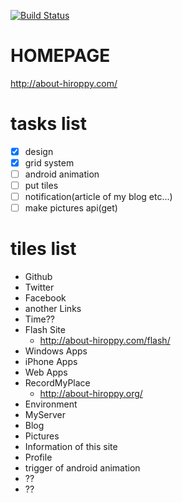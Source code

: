 [![Build Status](https://travis-ci.org/abouthiroppy/metroHomePage.png?branch=develop)](https://travis-ci.org/abouthiroppy/metroHomePage)

# HOMEPAGE
http://about-hiroppy.com/

# tasks list
- [x] design
- [x] grid system
- [ ] android animation
- [ ] put tiles
- [ ] notification(article of my blog etc...)
- [ ] make pictures api(get)

# tiles list
- Github
- Twitter
- Facebook
- another Links
- Time??
- Flash Site
    - http://about-hiroppy.com/flash/
- Windows Apps
- iPhone Apps
- Web Apps
- RecordMyPlace
    - http://about-hiroppy.org/
- Environment
- MyServer
- Blog
- Pictures
- Information of this site
- Profile
- trigger of android animation
- ??
- ??
